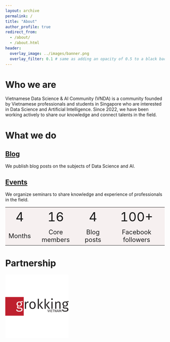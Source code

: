 ```yaml
---
layout: archive
permalink: /
title: "About"
author_profile: true
redirect_from: 
  - /about/
  - /about.html
header:
  overlay_image: ../images/banner.png
  overlay_filter: 0.1 # same as adding an opacity of 0.5 to a black background
---
```


# Who we are
Vietnamese Data Science & AI Community (VNDA) is a community founded by Vietnamese professionals and students in Singapore who are interested in Data Science and Artificial Intelligence.
Since 2022, we have been working actively to share our knowledge and connect talents in the field.

# What we do
## [Blog](/blog)
We publish blog posts on the subjects of Data Science and AI.
## [Events](/event)
We organize seminars to share knowledge and experience of professionals in the field.

<style>
td, th {
   border: none!important;
}
th {
    background: #f6f0f0;
    word-wrap: break-word;
    text-align: center;
    font-size: 1px;
}
tr:nth-child(1) { 
  background:  #f6f0f0; 
  font-size: 40px;
  text-align: center;
}
tr:nth-child(2) {
  background: #f6f0f0;
  font-size: 20px;
  text-align: center;
}
</style>


| <!-- --> | <!-- -->       <!-- --> | <!-- -->   | <!-- -->           |
|----------|-------------------------|------------|--------------------|
| 4        | 16                      | 4          | 100+               |
| Months   | Core members            | Blog posts | Facebook followers |

# Partnership

<p float="left">
  <a href="https://www.grokking.org/ "><img src="/images/about/grokking_logo.jpeg" width="200" /></a>
</p>

